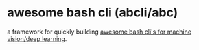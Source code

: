 # awesome bash cli (abcli/abc)

a framework for quickly building [awesome bash cli's for machine vision/deep learning](https://github.com/kamangir/blue-rvr).